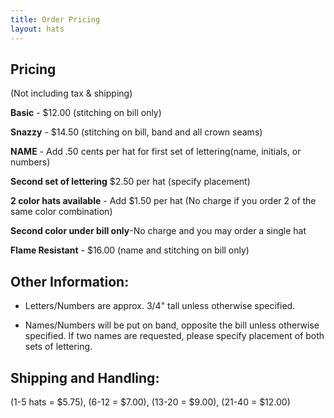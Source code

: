 ```yaml
---
title: Order Pricing
layout: hats
---
```


## Pricing
(Not including tax & shipping)

**Basic** - $12.00 (stitching on bill only)

**Snazzy** - $14.50 (stitching on bill, band and all crown seams)

**NAME** - Add .50 cents per hat for first set of lettering(name, initials, or numbers)

**Second set of lettering** $2.50 per hat (specify placement)

**2 color hats available** - Add $1.50 per hat (No charge if you order 2 of the same color combination)

**Second color under bill only**-No charge and you may order a single hat

**Flame Resistant** - $16.00 (name and stitching on bill only)

## Other Information:


* Letters/Numbers are approx. 3/4" tall unless otherwise specified.

* Names/Numbers will be put on band, opposite the bill unless otherwise specified.
If two names are requested, please specify placement of both sets of lettering.

## Shipping and Handling:

(1-5 hats = $5.75), (6-12 = $7.00), (13-20 = $9.00), (21-40 = $12.00)
